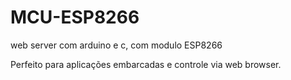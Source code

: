 # MCU-ESP8266

web server com arduino e c, com modulo ESP8266

Perfeito para aplicações embarcadas e controle via web browser.

